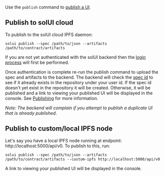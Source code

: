 Use the `publish` command to [publish a UI](../../Publishing).

## Publish to solUI cloud

To publish to the solUI cloud IPFS daemon:

```shell
solui publish --spec /path/to/json --artifacts /path/to/contract/artifacts
```

If you are not yet authenticated with the solUI backend then the [login process](../Login) will first be
performed.

Once authentication is complete re-run the publish command to  upload the spec and artifacts to the
backend. The backend will check the [spec id](../../Specification) to
see if it already exists in the repository under your user id. If the spec id doesn't yet exist in the repository it will
be created. Otherwise, it will be published and a link to viewing your published UI will be displayed in the console.
See [Publishing](../../Publishing/Overview) for more information.

_Note: The backend will complain if you attempt to publish a duplicate UI that is already published_.

## Publish to custom/local IPFS node

Let's say you have a local IPFS node running at endpoint: http://localhost:5000/api/v0. To publish to this, run:

```shell
solui publish --spec /path/to/json --artifacts /path/to/contract/artifacts --custom-ipfs http://localhost:5000/api/v0
```

A link to viewing your published UI will be displayed in the console.
